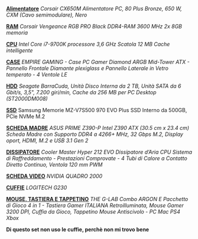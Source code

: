 
**[Alimentatore](https://www.amazon.it/gp/product/B019NWQSOC/ref=ppx_yo_dt_b_asin_title_o01_s00?ie=UTF8&psc=1 "Alimentatore")**
*Corsair CX650M Alimentatore PC, 80 Plus Bronze, 650 W, CXM (Cavo semimodulare), Nero*

**[RAM](https://www.amazon.it/gp/product/B07TB3R9JB/ref=ppx_yo_dt_b_asin_title_o02_s00?ie=UTF8&psc=1 "RAM")**
*Corsair Vengeance RGB PRO Black DDR4-RAM 3600 MHz 2x 8GB memoria*

**[CPU](https://www.amazon.it/gp/product/B07HHN6KBZ/ref=ppx_yo_dt_b_asin_title_o02_s00?ie=UTF8&psc=1 "CPU")**
*Intel Core i7-9700K processore 3,6 GHz Scatola 12 MB Cache intelligente*

**[CASE](https://www.amazon.it/gp/product/B07ZRXPKXY/ref=ppx_yo_dt_b_asin_title_o03_s01?ie=UTF8&psc=1 "CASE")**
*EMPIRE GAMING - Case PC Gamer Diamond ARGB Mid-Tower ATX - Pannello Frontale Diamante plexiglass e Pannello Laterale in Vetro temperato - 4 Ventole LE*

**[HDD](https://www.amazon.it/gp/product/B075QJTBVT/ref=ppx_yo_dt_b_asin_title_o04_s00?ie=UTF8&psc=1 "HDD")**
*Seagate BarraCuda, Unità Disco Interna da 2 TB, Unità SATA da 6 Gbit/s, 3,5", 7.200 giri/min, Cache da 256 MB per PC Desktop (ST2000DM008)*

**[SSD](https://www.amazon.it/gp/product/B07MFBLN7K/ref=ppx_yo_dt_b_asin_title_o05_s01?ie=UTF8&psc=1 "SSD")**
Samsung Memorie MZ-V7S500 970 EVO Plus SSD Interno da 500GB, PCle NVMe M.2

**[SCHEDA MADRE](https://www.amazon.it/gp/product/B07HS7C646/ref=ppx_yo_dt_b_asin_title_o05_s01?ie=UTF8&psc=1 "SCHEDA MADRE")**
*ASUS PRIME Z390-P Intel Z390 ATX (30.5 cm x 23.4 cm) Scheda Madre con Supporto DDR4 a 4266+ MHz, 32 Gbps M.2, Display oport, HDMI, M.2 e USB 3.1 Gen 2*

**[DISSIPATORE](https://www.amazon.it/gp/product/B0068OI7T8/ref=ppx_yo_dt_b_asin_title_o05_s01?ie=UTF8&psc=1 "DISSIPATORE")**
*Cooler Master Hyper 212 EVO Dissipatore d’Aria CPU Sistema di Raffreddamento - Prestazioni Comprovate - 4 Tubi di Calore a Contatto Diretto Continuo, Ventola 120 mm PWM*

**[SCHEDA VIDEO](https://www.nvidia.com/content/dam/en-zz/Solutions/design-visualization/quadro-product-literature/NV_DS_QUADRO_2000_US_LR.pdf "SCHEDA VIDEO")**
*NVIDIA QUADRO 2000*

**[CUFFIE](https://www.amazon.it/Logitech-Cuffia-Giochi-Versione-Italiana/dp/B00CJ5FPSG "CUFFIE")**
*LOGITECH G230*

**[MOUSE, TASTIERA E TAPPETINO](https://www.amazon.it/gp/product/B07YGCCBSZ/ref=ppx_yo_dt_b_asin_title_o03_s00?ie=UTF8&psc=1 "MOUSE, TASTIERA e TAPPETINO")**
*THE G-LAB Combo ARGON E Pacchetto di Gioco 4 in 1 - Tastiera Gamer ITALIANA Retroilluminata, Mouse Gamer 3200 DPI, Cuffia da Gioco, Tappetino Mouse Antiscivolo - PC Mac PS4 Xbox* 

**Di questo set non uso le cuffie, perchè non mi trovo bene**  


